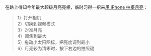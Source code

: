 在路上得知今年最大超级月亮亮相，临时习得一招来[用 iPhone 拍摄月亮](https://www.youtube.com/watch?v=zrjiLqJrPGk)：

> 1）打开相机  
> 2）切换到视频模式  
> 3）对准月亮  
> 4）调焦到最大  
> 5）拖动小太阳图标，把亮度调到最小  
> 6）月亮较为清晰时，按下右边的拍照键